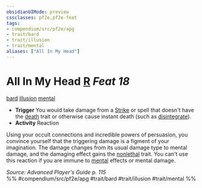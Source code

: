 ```yaml
---
obsidianUIMode: preview
cssclasses: pf2e,pf2e-feat
tags:
- compendium/src/pf2e/apg
- trait/bard
- trait/illusion
- trait/mental
aliases: ["All In My Head"]
---
```

# All In My Head  [R](rules/core-rulebook/chapter-9-playing-the-game.md#Actions "Reaction") *Feat 18*  
[bard](rules/traits/bard.md "Bard Class Trait")  [illusion](rules/traits/illusion.md "Illusion School Trait")  [mental](rules/traits/mental.md "Mental Effect Trait")  

- **Trigger** You would take damage from a [Strike](rules/actions/strike.md) or spell that doesn't have the [death](rules/traits/death.md "Death Effect Trait") trait or otherwise cause instant death (such as [disintegrate](compendium/spells/disintegrate.md)).
- **Activity** Reaction

Using your occult connections and incredible powers of persuasion, you convince yourself that the triggering damage is a figment of your imagination. The damage changes from its usual damage type to mental damage, and the damaging effect gains the [nonlethal](rules/traits/nonlethal.md "Nonlethal Weapon Trait") trait. You can't use this reaction if you are immune to [mental](rules/traits/mental.md "Mental Effect Trait") effects or mental damage.

*Source: Advanced Player's Guide p. 115*  
%% #compendium/src/pf2e/apg #trait/bard #trait/illusion #trait/mental %%